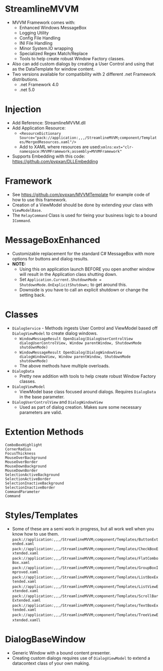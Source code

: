 # StreamlineMVVM
* MVVM Framework comes with:
  * Enhanced Windows MessageBox
  * Logging Utility
  * Config File Handling
  * INI File Handling
  * Minor System.IO wrapping
  * Specialized Regex Match/Replace
  * Tools to help create robust Window Factory classes.
* Also can add custom dialogs by creating a User Control and using that as the DataTemplate for window content.
* Two versions available for compatibility with 2 different .net Framework distributions.
  * .net Framework 4.0
  * .net 5.0

# Injection
* Add Reference: StreamlineMVVM.dll
* Add Application Resource:
  * `<ResourceDictionary Source="pack://application:,,,/StreamlineMVVM;component/Templates/MergedResources.xaml"/>`
  * Add to XAML where resources are used:`xmlns:ext="clr-namespace:MVVMFramework;assembly=MVVMFramework"`
* Supports Embedding with this code: https://github.com/pvpxan/DLLEmbedding

# Framework
* See https://github.com/pvpxan/MVVMTemplate for example code of how to use this framework.
* Creation of a ViewModel should be done by extending your class with `ViewModelBase`.
* The `RelayCommand` Class is used for tieing your business logic to a bound `ICommand`.

# MessageBoxEnhanced
* Customizable replacement for the standard C# MessageBox with more options for buttons and dialog results.
* __NOTE:__ 
  * Using this on application launch BEFORE you open another window will result in the Application class shutting down.
  * Set `Application.Current.ShutdownMode = ShutdownMode.OnExplicitShutdown;` to get around this.
  * Downside is you have to call an explicit shutdown or change the setting back.

# Classes
* `DialogService` - Methods ingests User Control and ViewModel based off `DialogViewModel` to create dialog windows.
  * `WindowMessageResult OpenDialog(DialogUserControlView dialogUserControlView, Window parentWindow, ShutdownMode shutdownMode)`
  * `WindowMessageResult OpenDialog(DialogWindowView dialogWindowView, Window parentWindow, ShutdownMode shutdownMode)`
  * The above methods have multiple overloads.
* `DialogData`
  * Pretty new addition with tools to help create robust Window Factory classes.
* `DialogViewModel`
  * ViewModel base class focused around dialogs. Requires `DialogData` in the base parameter.
* `DialogUserControlView` and `DialogWindowView`
  * Used as part of dialog creation. Makes sure some necessary parameters are valid.
  
# Extention Methods
`ComboBoxHighlight`\
`CornerRadius`\
`FocusThickness`\
`MouseOverBackground`\
`MouseOverBorder`\
`MouseDownBackground`\
`MouseDownBorder`\
`SelectionActiveBackground`\
`SelectionActiveBorder`\
`SelectionInactiveBackground`\
`SelectionInactiveBorder`\
`CommandParameter`\
`Command`

# Styles/Templates
* Some of these are a semi work in progress, but all work well when you know how to use them.
`pack://application:,,,/StreamlineMVVM;component/Templates/ButtonExtended.xaml`\
`pack://application:,,,/StreamlineMVVM;component/Templates/CheckBoxExtended.xaml`\
`pack://application:,,,/StreamlineMVVM;component/Templates/FlatComboBox.xaml`\
`pack://application:,,,/StreamlineMVVM;component/Templates/GroupBoxImproved.xaml`\
`pack://application:,,,/StreamlineMVVM;component/Templates/ListBoxExtended.xaml`\
`pack://application:,,,/StreamlineMVVM;component/Templates/ListViewExtended.xaml`\
`pack://application:,,,/StreamlineMVVM;component/Templates/ScrollBarExtended.xaml`
`pack://application:,,,/StreamlineMVVM;component/Templates/TextBoxExtended.xaml`\
`pack://application:,,,/StreamlineMVVM;component/Templates/TreeViewExtended.xaml`\

# DialogBaseWindow
* Generic Window with a bound content presenter.
* Creating custom dialogs requires use of `DialogViewModel` to extend a datacontext class of your own making.
